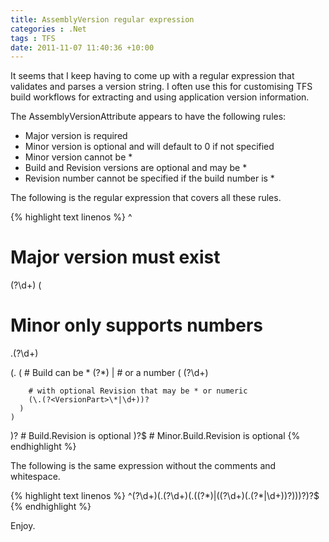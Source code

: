```yaml
---
title: AssemblyVersion regular expression
categories : .Net
tags : TFS
date: 2011-11-07 11:40:36 +10:00
---
```

It seems that I keep having to come up with a regular expression that validates and parses a version string. I often use this for customising TFS build workflows for extracting and using application version information.  The AssemblyVersionAttribute appears to have the following rules:

* Major version is required* Minor version is optional and will default to 0 if not specified* Minor version cannot be ** Build and Revision versions are optional and may be ** Revision number cannot be specified if the build number is *The following is the regular expression that covers all these rules.
{% highlight text linenos %}
^
# Major version must exist
(?<VersionPart>\d+)
(
  # Minor only supports numbers
  \.(?<VersionPart>\d+)

  (\.
    (
      # Build can be *
      (?<VersionPart>\*)
      |
      # or a number
      (
        (?<VersionPart>\d+)

        # with optional Revision that may be * or numeric
        (\.(?<VersionPart>\*|\d+))?
      )
    )
  )? # Build.Revision is optional
)?$ # Minor.Build.Revision is optional
{% endhighlight %}
The following is the same expression without the comments and whitespace.
{% highlight text linenos %}
^(?<VersionPart>\d+)(\.(?<VersionPart>\d+)(\.((?<VersionPart>\*)|((?<VersionPart>\d+)(\.(?<VersionPart>\*|\d+))?)))?)?$
{% endhighlight %}

Enjoy.
